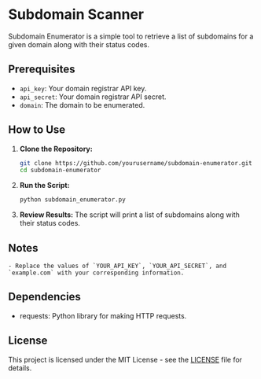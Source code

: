 # Subdomain Scanner

Subdomain Enumerator is a simple tool to retrieve a list of subdomains for a given domain along with their status codes.

## Prerequisites
- `api_key`: Your domain registrar API key.
- `api_secret`: Your domain registrar API secret.
- `domain`: The domain to be enumerated.

## How to Use
1. **Clone the Repository:**
    ```bash
    git clone https://github.com/yourusername/subdomain-enumerator.git
    cd subdomain-enumerator
    ```

2. **Run the Script:**
    ```bash
    python subdomain_enumerator.py
    ```

3. **Review Results:**
    The script will print a list of subdomains along with their status codes.

## Notes

    - Replace the values of `YOUR_API_KEY`, `YOUR_API_SECRET`, and `example.com` with your corresponding information.
    
## Dependencies

- requests: Python library for making HTTP requests.

## License

This project is licensed under the MIT License - see the [LICENSE](LICENSE) file for details.
